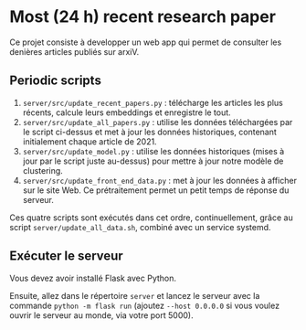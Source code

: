 # Most (24 h) recent research paper 

Ce projet consiste à developper un web app qui permet de consulter les denières articles publiés sur arxiV.

## Periodic scripts

1. `server/src/update_recent_papers.py` : télécharge les articles les plus récents, calcule leurs embeddings et enregistre le tout.
2. `server/src/update_all_papers.py` : utilise les données téléchargées par le script ci-dessus et met à jour les données historiques, contenant initialement chaque article de 2021.
3. `server/src/update_model.py` : utilise les données historiques (mises à jour par le script juste au-dessus) pour mettre à jour notre modèle de clustering.
4. `server/src/update_front_end_data.py` : met à jour les données à afficher sur le site Web. Ce prétraitement permet un petit temps de réponse du serveur.

Ces quatre scripts sont exécutés dans cet ordre, continuellement, grâce au script `server/update_all_data.sh`, combiné avec un service systemd.

## Exécuter le serveur

Vous devez avoir installé Flask avec Python.

Ensuite, allez dans le répertoire `server` et lancez le serveur avec la commande `python -m flask run` (ajoutez `--host 0.0.0.0` si vous voulez ouvrir le serveur au monde, via votre port 5000).